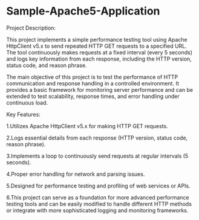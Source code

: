 # Sample-Apache5-Application

Project Description:

This project implements a simple performance testing tool using Apache HttpClient v5.x to send repeated HTTP GET requests to a specified URL. The tool continuously makes requests at a fixed interval (every 5 seconds) and logs key information from each response, including the HTTP version, status code, and reason phrase.

The main objective of this project is to test the performance of HTTP communication and response handling in a controlled environment. It provides a basic framework for monitoring server performance and can be extended to test scalability, response times, and error handling under continuous load.

Key Features:

1.Utilizes Apache HttpClient v5.x for making HTTP GET requests.

2.Logs essential details from each response (HTTP version, status code, reason phrase).

3.Implements a loop to continuously send requests at regular intervals (5 seconds).

4.Proper error handling for network and parsing issues.

5.Designed for performance testing and profiling of web services or APIs.

6.This project can serve as a foundation for more advanced performance testing tools and can be easily modified to handle different HTTP methods or integrate with more sophisticated logging and monitoring frameworks.
